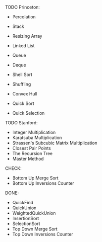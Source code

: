 TODO Princeton:
- Percolation

- Stack
- Resizing Array
- Linked List
- Queue
- Deque

- Shell Sort
- Shuffling
- Convex Hull

- Quick Sort
- Quick Selection

TODO Stanford:
- Integer Multiplication
- Karatsuba Multiplication
- Strassen's Subcubic Matrix Multiplication
- Closest Pair Points
- The Recursion Tree
- Master Method

CHECK:
- Bottom Up Merge Sort
- Bottom Up Inversions Counter

DONE:
- QuickFind
- QuickUnion
- WeightedQuickUnion
- InsertionSort
- SelectionSort
- Top Down Merge Sort
- Top Down Inversions Counter
